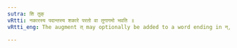 ```yaml
---
sutra: शि तुक्
vRtti: नकारस्य पदान्तस्य शकारे परतो वा तुगागमो भवति ॥
vRtti_eng: The augment त् may optionally be added to a word ending in न्, when a word beginning with श follows.

---
```

